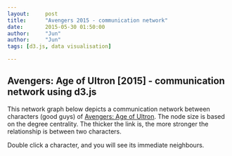```yaml
---
layout:     post
title:      "Avengers 2015 - communication network"
date:       2015-05-30 01:50:00
author:     "Jun"
author:     "Jun"
tags: [d3.js, data visualisation]

---
```


<h2 class="section-heading">Avengers: Age of Ultron [2015] - communication network using d3.js</h2>

<p> This network graph below depicts a communication network between characters (good guys) of <a href="http://www.imdb.com/title/tt2395427/">Avengers: Age of Ultron</a>. The node size is based on the degree centrality. The thicker the link is, the more stronger the relationship is between two characters.</p>

<p> Double click a character, and you will see its immediate neighbours.</p>


<div id="chart"></div>

<link href="/assets/materials/20150530/avengers_2015.css" rel="stylesheet">
<script src="http://d3js.org/d3.v3.min.js"></script>
<script type="text/javascript">

var width = 600,
    height = 500;

var force = d3.layout.force()
    .charge(-3000)
    .linkDistance(100)
    .linkStrength(0.2)
    .size([width-50, height-50])
    .gravity(.5);

var svg = d3.select("div#chart").append("svg")
    .attr("width", width)
    .attr("height", height);


d3.json("/assets/materials/20150530/avengers_2015.json", function(error, graph) {
  force
      .nodes(graph.nodes)
      .links(graph.links)
      .start();



  var link = svg.selectAll(".link")
      .data(graph.links)
    .enter().append("line")
      .attr("class", "link")
      .style("stroke-width", function(d) { return d.weight*3; });

  var node = svg.selectAll(".node")
      .data(graph.nodes)
    .enter().append("g")
      .attr("class", "node")
      .call(force.drag);

  node.append("circle")
      .attr("r", function(d) {return d.dc * 3})
      .style("fill", function(d) { return d.color; })
      .on('dblclick', connectedNodes); //Added code

  var text = svg.selectAll(".node")
                .append("text")
                .attr("class", "node_id")
                .attr("dx", 18)
                .attr("dy", ".35em")
                .text(function(d){ return d.id});



  node.each(collide(0.5));


  var padding = 1, // separation between circles
    radius=8;
    function collide(alpha) {
      var quadtree = d3.geom.quadtree(graph.nodes);
      return function(d) {
        var rb = 2*radius + padding,
            nx1 = d.x - rb,
            nx2 = d.x + rb,
            ny1 = d.y - rb,
            ny2 = d.y + rb;
        quadtree.visit(function(quad, x1, y1, x2, y2) {
          if (quad.point && (quad.point !== d)) {
            var x = d.x - quad.point.x,
                y = d.y - quad.point.y,
                l = Math.sqrt(x * x + y * y);
              if (l < rb) {
              l = (l - rb) / l * alpha;
              d.x -= x *= l;
              d.y -= y *= l;
              quad.point.x += x;
              quad.point.y += y;
            }
          }
          return x1 > nx2 || x2 < nx1 || y1 > ny2 || y2 < ny1;
        });
      };
    }


  force.on("tick", function() {
    link.attr("x1", function(d) { return d.source.x; })
        .attr("y1", function(d) { return d.source.y; })
        .attr("x2", function(d) { return d.target.x; })
        .attr("y2", function(d) { return d.target.y; });

    d3.selectAll("circle")
      .attr("cx", function(d) { return d.x})
      .attr("cy", function(d) { return d.y});

    d3.selectAll("text")
      .attr("x", function(d) { return d.x})
      .attr("y", function(d) { return d.y});

  });

  //Toggle stores whether the highlighting is on
  var toggle = 0;
  //Create an array logging what is connected to what
  var linkedByIndex = {};
  for (i = 0; i < graph.nodes.length; i++) {
      linkedByIndex[i + "," + i] = 1;
  };
  graph.links.forEach(function (d) {
      linkedByIndex[d.source.index + "," + d.target.index] = 1;
  });
  //This function looks up whether a pair are neighbours
  function neighboring(a, b) {
      return linkedByIndex[a.index + "," + b.index];
  }
  function connectedNodes() {
      if (toggle == 0) {
          //Reduce the opacity of all but the neighbouring nodes
          d = d3.select(this).node().__data__;
          node.style("opacity", function (o) {
              return neighboring(d, o) | neighboring(o, d) ? 1 : 0.05;
          });
          link.style("opacity", function (o) {
              return d.index==o.source.index | d.index==o.target.index ? 1 : 0.05;
          });
          //Reduce the op
          toggle = 1;
      } else {
          //Put them back to opacity=1
          node.style("opacity", 1);
          link.style("opacity", 1);
          toggle = 0;
      }
  } 

});

